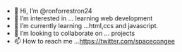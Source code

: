 - 👋 Hi, I’m @ronforrestron24
- 👀 I’m interested in ... learning web development
- 🌱 I’m currently learning ...html,ccs and javascript.
- 💞️ I’m looking to collaborate on ... projects
- 📫 How to reach me ...https://twitter.com/spacecongee

<!---
ronforrestron24/ronforrestron24 is a ✨ special ✨ repository because its `README.md` (this file) appears on your GitHub profile.
You can click the Preview link to take a look at your changes.
--->
